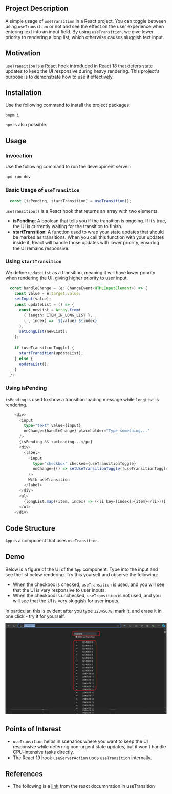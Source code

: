 

<h2 id="project-description">Project Description</h2>
<p>A simple usage of <code>useTransition</code> in a React project. You can toggle between using <code>useTransition</code> or not and see the effect on the user experience when entering text into an input field. By using <code>useTransition</code>, we give lower priority to rendering a long list, which otherwise causes sluggish text input.</p>

<h2 id="motivation">Motivation</h2>
<p><code>useTransition</code> is a React hook introduced in React 18 that defers state updates to keep the UI responsive during heavy rendering. This project's purpose is to demonstrate how to use it effectively.</p>


<h2 id="installation">Installation</h2>
<p>Use the following command to install the project packages:</p>
  <pre><code>pnpm i</code></pre>
<p><code>npm</code> is also possible.</p>


<h2 id="usage">Usage</h2>

<h3>Invocation</h3>
<p>Use the following command to run the development server:</p>

```bash
npm run dev
```

<h3>Basic Usage of <code>useTransition</code></h3>

```ts
  const [isPending, startTransition] = useTransition();
```

<p><code>useTransition()</code> is a React hook that returns an array with two elements:</p>
<ul>
    <li><strong>isPending</strong>: A boolean that tells you if the transition is ongoing. If it’s true, the UI is currently waiting for the transition to finish.</li>
    <li><strong>startTransition</strong>: A function used to wrap your state updates that should be marked as transitions. When you call this function with your updates inside it, React will handle those updates with lower priority, ensuring the UI remains responsive.</li>
</ul>


<h3>Using <code>startTransition</code></h3>
<p>We define <code>updateList</code> as a transition, meaning it will have lower priority when rendering the UI, giving higher priority to user input.</p>

```ts
  const handleChange = (e: ChangeEvent<HTMLInputElement>) => {
    const value = e.target.value;
    setInput(value);
    const updateList = () => {
      const newList = Array.from(
        { length: ITEM_IN_LONG_LIST },
        (_, index) => `${value} ${index}`
      );
      setLongList(newList);
    };

    if (useTransitionToggle) {
      startTransition(updateList);
    } else {
      updateList();
    }
  };
```

<h3>Using isPending</h3>
<p><code>isPending</code> is used to show a transition loading message while <code>longList</code> is rendering.</p>

```ts
    <div>
      <input 
        type="text" value={input} 
        onChange={handleChange} placeholder="Type something..."
      />
      {isPending && <p>Loading...</p>}
      <div>
        <label>
          <input
            type="checkbox" checked={useTransitionToggle}
            onChange={() => setUseTransitionToggle(!useTransitionToggle)}
          />
          With useTransition
        </label>
      </div>
      <ul>
        {longList.map((item, index) => (<li key={index}>{item}</li>))}
      </ul>
    </div>
```

<h2 id="code-structure">Code Structure</h2>
<p><code>App</code> is a component that uses <code>useTransition</code>.</p>

<h2 id="demo">Demo</h2>

<p>Below is a figure of the UI of the <code>App</code> component. Type into the input and see the list below rendering. Try this yourself and observe the following:</p>

<ul>
    <li>When the checkbox is checked, <code>useTransition</code> is used, and you will see that the UI is very responsive to user inputs.</li>
    <li>When the checkbox is unchecked, <code>useTransition</code> is not used, and you will see that the UI is very sluggish for user inputs.</li>
</ul>

<p>In particular, this is evident after you type <code>12345678</code>, mark it, and erase it in one click - try it for yourself.</p>

<img src='./figs/demo.png'/>

<h2 id="points-of-interest">Points of Interest</h2>
<ul>
    <li><code>useTransition</code> helps in scenarios where you want to keep the UI responsive while deferring non-urgent state updates, but it won't handle CPU-intensive tasks directly.</li>
    <li>The React 19 hook <code>useServerAction</code> uses <code>useTransition</code> internally.</li>
</ul>


<h2 id="references">References</h2>
<ul>
    <li>The following is a <a href='https://react.dev/reference/react/useTransition'>link</a> from the react documnration in useTransition</li>
</ul>

